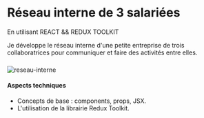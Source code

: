 # Réseau interne de 3 salariées 
En utilisant REACT && REDUX TOOLKIT


 Je développe le réseau interne d'une petite entreprise de trois collaboratrices pour communiquer et faire des activités entre elles.

 ###
![reseau-interne](https://github.com/Soulman2131/reseau-interne/assets/109850920/30890ec5-0093-4bb5-9252-7b44b78578ae)

#### Aspects techniques
- Concepts de base : components, props, JSX.
- L'utilisation de la librairie Redux Toolkit.


